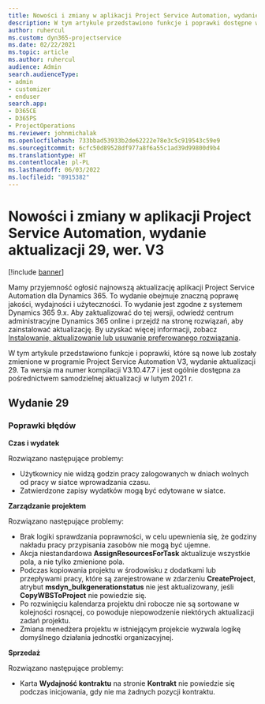 ```yaml
---
title: Nowości i zmiany w aplikacji Project Service Automation, wydanie aktualizacji 29, wer. V3
description: W tym artykule przedstawiono funkcje i poprawki dostępne w programie Project Service Automation, wydanie aktualizacji 29, V3.
author: ruhercul
ms.custom: dyn365-projectservice
ms.date: 02/22/2021
ms.topic: article
ms.author: ruhercul
audience: Admin
search.audienceType:
- admin
- customizer
- enduser
search.app:
- D365CE
- D365PS
- ProjectOperations
ms.reviewer: johnmichalak
ms.openlocfilehash: 733bbad53933b2de62222e78e3c5c919543c59e9
ms.sourcegitcommit: 6cfc50d89528df977a8f6a55c1ad39d99800d9b4
ms.translationtype: HT
ms.contentlocale: pl-PL
ms.lasthandoff: 06/03/2022
ms.locfileid: "8915382"
---
```

# <a name="whats-new-or-changed-in-project-service-automation-update-release-29-v3"></a>Nowości i zmiany w aplikacji Project Service Automation, wydanie aktualizacji 29, wer. V3

[!include [banner](../includes/psa-now-project-operations.md)]

Mamy przyjemność ogłosić najnowszą aktualizację aplikacji Project Service Automation dla Dynamics 365. To wydanie obejmuje znaczną poprawę jakości, wydajności i użyteczności. To wydanie jest zgodne z systemem Dynamics 365 9.x. Aby zaktualizować do tej wersji, odwiedź centrum administracyjne Dynamics 365 online i przejdź na stronę rozwiązań, aby zainstalować aktualizację. By uzyskać więcej informacji, zobacz [Instalowanie, aktualizowanie lub usuwanie preferowanego rozwiązania](/power-platform/admin/install-remove-preferred-solution).

W tym artykule przedstawiono funkcje i poprawki, które są nowe lub zostały zmienione w programie Project Service Automation V3, wydanie aktualizacji 29. Ta wersja ma numer kompilacji V3.10.47.7 i jest ogólnie dostępna za pośrednictwem samodzielnej aktualizacji w lutym 2021 r.

## <a name="update-release-29"></a>Wydanie 29

### <a name="bug-fixes"></a>Poprawki błędów

**Czas i wydatek**

Rozwiązano następujące problemy:

- Użytkownicy nie widzą godzin pracy zalogowanych w dniach wolnych od pracy w siatce wprowadzania czasu.
- Zatwierdzone zapisy wydatków mogą być edytowane w siatce.

**Zarządzanie projektem**

Rozwiązano następujące problemy:

- Brak logiki sprawdzania poprawności, w celu upewnienia się, że godziny nakładu pracy przypisania zasobów nie mogą być ujemne.
- Akcja niestandardowa **AssignResourcesForTask** aktualizuje wszystkie pola, a nie tylko zmienione pola.
- Podczas kopiowania projektu w środowisku z dodatkami lub przepływami pracy, które są zarejestrowane w zdarzeniu **CreateProject**, atrybut **msdyn_bulkgenerationstatus** nie jest aktualizowany, jeśli **CopyWBSToProject** nie powiedzie się.
- Po rozwinięciu kalendarza projektu dni robocze nie są sortowane w kolejności rosnącej, co powoduje niepowodzenie niektórych aktualizacji zadań projektu.
- Zmiana menedżera projektu w istniejącym projekcie wyzwala logikę domyślnego działania jednostki organizacyjnej.

**Sprzedaż**

Rozwiązano następujące problemy:

- Karta **Wydajność kontraktu** na stronie **Kontrakt** nie powiedzie się podczas inicjowania, gdy nie ma żadnych pozycji kontraktu.

